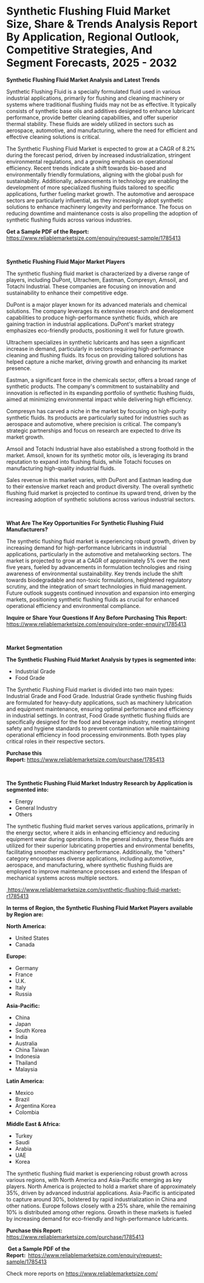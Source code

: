 <p><h1>Synthetic Flushing Fluid Market Size, Share & Trends Analysis Report By Application, Regional Outlook, Competitive Strategies, And Segment Forecasts, 2025 - 2032</h1></p><p><strong>Synthetic Flushing Fluid Market Analysis and Latest Trends</strong></p>
<p><p>Synthetic Flushing Fluid is a specially formulated fluid used in various industrial applications, primarily for flushing and cleaning machinery or systems where traditional flushing fluids may not be as effective. It typically consists of synthetic base oils and additives designed to enhance lubricant performance, provide better cleaning capabilities, and offer superior thermal stability. These fluids are widely utilized in sectors such as aerospace, automotive, and manufacturing, where the need for efficient and effective cleaning solutions is critical.</p><p>The Synthetic Flushing Fluid Market is expected to grow at a CAGR of 8.2% during the forecast period, driven by increased industrialization, stringent environmental regulations, and a growing emphasis on operational efficiency. Recent trends indicate a shift towards bio-based and environmentally friendly formulations, aligning with the global push for sustainability. Additionally, advancements in technology are enabling the development of more specialized flushing fluids tailored to specific applications, further fueling market growth. The automotive and aerospace sectors are particularly influential, as they increasingly adopt synthetic solutions to enhance machinery longevity and performance. The focus on reducing downtime and maintenance costs is also propelling the adoption of synthetic flushing fluids across various industries.</p></p>
<p><strong>Get a Sample PDF of the Report:&nbsp;</strong> <a href="https://www.reliablemarketsize.com/enquiry/request-sample/1785413?utm_campaign=2744&utm_medium=2&utm_source=Github&utm_content=ia&utm_term=25032025&utm_id=synthetic-flushing-fluid">https://www.reliablemarketsize.com/enquiry/request-sample/1785413</a></p>
<p>&nbsp;</p>
<p><strong>Synthetic Flushing Fluid Major Market Players</strong></p>
<p><p>The synthetic flushing fluid market is characterized by a diverse range of players, including DuPont, Ultrachem, Eastman, Compresyn, Amsoil, and Totachi Industrial. These companies are focusing on innovation and sustainability to enhance their competitive edge.</p><p>DuPont is a major player known for its advanced materials and chemical solutions. The company leverages its extensive research and development capabilities to produce high-performance synthetic fluids, which are gaining traction in industrial applications. DuPont's market strategy emphasizes eco-friendly products, positioning it well for future growth.</p><p>Ultrachem specializes in synthetic lubricants and has seen a significant increase in demand, particularly in sectors requiring high-performance cleaning and flushing fluids. Its focus on providing tailored solutions has helped capture a niche market, driving growth and enhancing its market presence.</p><p>Eastman, a significant force in the chemicals sector, offers a broad range of synthetic products. The company's commitment to sustainability and innovation is reflected in its expanding portfolio of synthetic flushing fluids, aimed at minimizing environmental impact while delivering high efficiency.</p><p>Compresyn has carved a niche in the market by focusing on high-purity synthetic fluids. Its products are particularly suited for industries such as aerospace and automotive, where precision is critical. The company’s strategic partnerships and focus on research are expected to drive its market growth.</p><p>Amsoil and Totachi Industrial have also established a strong foothold in the market. Amsoil, known for its synthetic motor oils, is leveraging its brand reputation to expand into flushing fluids, while Totachi focuses on manufacturing high-quality industrial fluids.</p><p>Sales revenue in this market varies, with DuPont and Eastman leading due to their extensive market reach and product diversity. The overall synthetic flushing fluid market is projected to continue its upward trend, driven by the increasing adoption of synthetic solutions across various industrial sectors.</p></p>
<p>&nbsp;</p>
<p><strong>What Are The Key Opportunities For Synthetic Flushing Fluid Manufacturers?</strong></p>
<p><p>The synthetic flushing fluid market is experiencing robust growth, driven by increasing demand for high-performance lubricants in industrial applications, particularly in the automotive and metalworking sectors. The market is projected to grow at a CAGR of approximately 5% over the next five years, fueled by advancements in formulation technologies and rising awareness of environmental sustainability. Key trends include the shift towards biodegradable and non-toxic formulations, heightened regulatory scrutiny, and the integration of smart technologies in fluid management. Future outlook suggests continued innovation and expansion into emerging markets, positioning synthetic flushing fluids as crucial for enhanced operational efficiency and environmental compliance.</p></p>
<p><strong>Inquire or Share Your Questions If Any Before Purchasing This Report:</strong> <a href="https://www.reliablemarketsize.com/enquiry/pre-order-enquiry/1785413?utm_campaign=2744&utm_medium=2&utm_source=Github&utm_content=ia&utm_term=25032025&utm_id=synthetic-flushing-fluid">https://www.reliablemarketsize.com/enquiry/pre-order-enquiry/1785413</a></p>
<p>&nbsp;</p>
<p><strong>Market Segmentation</strong></p>
<p><strong>The Synthetic Flushing Fluid Market Analysis by types is segmented into:</strong></p>
<p><ul><li>Industrial Grade</li><li>Food Grade</li></ul></p>
<p><p>The Synthetic Flushing Fluid market is divided into two main types: Industrial Grade and Food Grade. Industrial Grade synthetic flushing fluids are formulated for heavy-duty applications, such as machinery lubrication and equipment maintenance, ensuring optimal performance and efficiency in industrial settings. In contrast, Food Grade synthetic flushing fluids are specifically designed for the food and beverage industry, meeting stringent safety and hygiene standards to prevent contamination while maintaining operational efficiency in food processing environments. Both types play critical roles in their respective sectors.</p></p>
<p><strong>Purchase this Report:&nbsp;</strong><a href="https://www.reliablemarketsize.com/purchase/1785413?utm_campaign=2744&utm_medium=2&utm_source=Github&utm_content=ia&utm_term=25032025&utm_id=synthetic-flushing-fluid">https://www.reliablemarketsize.com/purchase/1785413</a></p>
<p>&nbsp;</p>
<p><strong>The Synthetic Flushing Fluid Market Industry Research by Application is segmented into:</strong></p>
<p><ul><li>Energy</li><li>General Industry</li><li>Others</li></ul></p>
<p><p>The synthetic flushing fluid market serves various applications, primarily in the energy sector, where it aids in enhancing efficiency and reducing equipment wear during operations. In the general industry, these fluids are utilized for their superior lubricating properties and environmental benefits, facilitating smoother machinery performance. Additionally, the "others" category encompasses diverse applications, including automotive, aerospace, and manufacturing, where synthetic flushing fluids are employed to improve maintenance processes and extend the lifespan of mechanical systems across multiple sectors.</p></p>
<p><a href="https://www.reliablemarketsize.com/synthetic-flushing-fluid-market-r1785413?utm_campaign=2744&utm_medium=2&utm_source=Github&utm_content=ia&utm_term=25032025&utm_id=synthetic-flushing-fluid">&nbsp;https://www.reliablemarketsize.com/synthetic-flushing-fluid-market-r1785413</a></p>
<p><strong>In terms of Region, the Synthetic Flushing Fluid Market Players available by Region are:</strong></p>
<p>
    <p> <strong> North America: </strong>
        <ul>
            <li>United States</li>
            <li>Canada</li>
        </ul>
        </p> 
    <p> <strong> Europe: </strong>
        <ul>
            <li>Germany</li>
            <li>France</li>
            <li>U.K.</li>
            <li>Italy</li>
            <li>Russia</li>
        </ul>
        </p> 
    <p> <strong> Asia-Pacific: </strong>
        <ul>
            <li>China</li>
            <li>Japan</li>
            <li>South Korea</li>
            <li>India</li>
            <li>Australia</li>
            <li>China Taiwan</li>
            <li>Indonesia</li>
            <li>Thailand</li>
            <li>Malaysia</li>
        </ul>
        </p> 
    <p> <strong> Latin America: </strong>
        <ul>
            <li>Mexico</li>
            <li>Brazil</li>
            <li>Argentina Korea</li>
            <li>Colombia</li>
        </ul>
        </p> 
    <p> <strong> Middle East & Africa: </strong>
        <ul>
            <li>Turkey</li>
            <li>Saudi</li>
            <li>Arabia</li>
            <li>UAE</li>
            <li>Korea</li>
        </ul>
    </p>
    </p>
<p><p>The synthetic flushing fluid market is experiencing robust growth across various regions, with North America and Asia-Pacific emerging as key players. North America is projected to hold a market share of approximately 35%, driven by advanced industrial applications. Asia-Pacific is anticipated to capture around 30%, bolstered by rapid industrialization in China and other nations. Europe follows closely with a 25% share, while the remaining 10% is distributed among other regions. Growth in these markets is fueled by increasing demand for eco-friendly and high-performance lubricants.</p></p>
<p><strong>Purchase this Report: </strong><a href="https://www.reliablemarketsize.com/purchase/1785413?utm_campaign=2744&utm_medium=2&utm_source=Github&utm_content=ia&utm_term=25032025&utm_id=synthetic-flushing-fluid">https://www.reliablemarketsize.com/purchase/1785413</a></p>
<p>&nbsp;<strong>Get a Sample PDF of the Report:&nbsp;&nbsp;</strong><a href="https://www.reliablemarketsize.com/enquiry/request-sample/1785413?utm_campaign=2744&utm_medium=2&utm_source=Github&utm_content=ia&utm_term=25032025&utm_id=synthetic-flushing-fluid">https://www.reliablemarketsize.com/enquiry/request-sample/1785413</a></p>
<p><strong></strong></p>
<p>Check more reports on <a href="https://www.reliablemarketsize.com/?utm_campaign=2744&utm_medium=2&utm_source=Github&utm_content=ia&utm_term=25032025&utm_id=synthetic-flushing-fluid">https://www.reliablemarketsize.com/</a></p>
